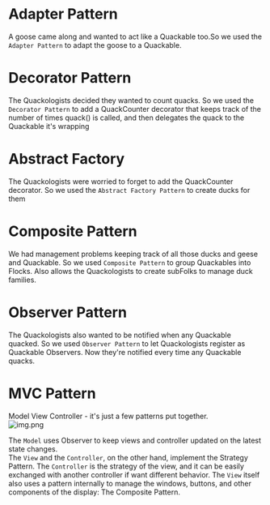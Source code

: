 # Adapter Pattern
A goose came along and wanted to act like a Quackable too.So we used the `Adapter Pattern` to adapt the goose to a Quackable.

# Decorator Pattern
The Quackologists decided they wanted to count quacks. So we used the `Decorator Pattern` to add a QuackCounter decorator that
keeps track of the number of times quack() is called, and then delegates the quack to the Quackable it's wrapping

# Abstract Factory
The Quackologists were worried to forget to add the QuackCounter decorator. So we used the `Abstract Factory Pattern` to create
ducks for them

# Composite Pattern
We had management problems keeping track of all those ducks and geese and Quackable. So we used `Composite Pattern` to group 
Quackables into Flocks. Also allows the Quackologists to create subFolks to manage duck families.

# Observer Pattern
The Quackologists also wanted to be notified when any Quackable quacked. So we used `Observer Pattern` to let Quackologists register
as Quackable Observers. Now they're notified every time any Quackable quacks.

# MVC Pattern
Model View Controller - it's just a few patterns put together.  
![img.png](img.png)

The `Model` uses Observer to keep views and controller updated on the latest state changes.  
The `View` and the `Controller`, on the other hand, implement the Strategy Pattern. The `Controller` is the strategy of the view,
and it can be easily exchanged with another controller if want different behavior.
The `View` itself also uses a pattern internally to manage the windows, buttons, and other components of the display: The Composite Pattern.